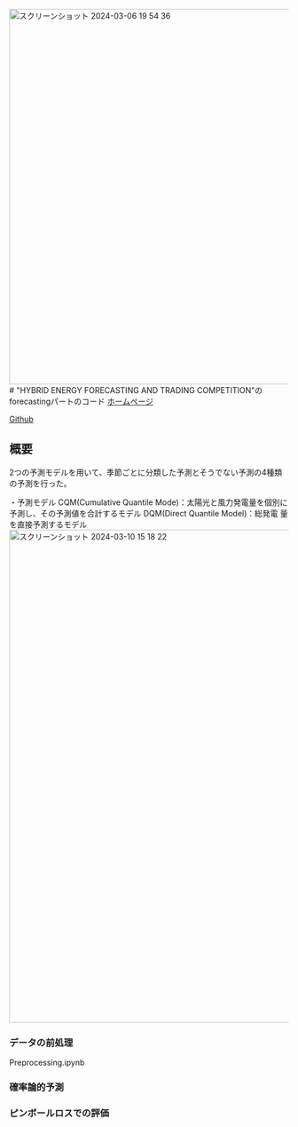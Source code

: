<img width="677" alt="スクリーンショット 2024-03-06 19 54 36" src="https://github.com/naruchoo/local_competition/assets/130206918/fd24abf9-b3d9-412d-8408-e42fdcfd5ae4"># "HYBRID ENERGY FORECASTING AND TRADING COMPETITION"のforecastingパートのコード
[ホームページ](https://ieee-dataport.org/competitions/hybrid-energy-forecasting-and-trading-competition#files)

[Github](https://github.com/jbrowell/HEFTcom24)

## 概要
2つの予測モデルを用いて、季節ごとに分類した予測とそうでない予測の4種類の予測を行った。

・予測モデル
CQM(Cumulative Quantile Mode)：太陽光と風力発電量を個別に予測し、その予測値を合計するモデル
DQM(Direct Quantile Model)：総発電 量を直接予測するモデル
<img width="889" alt="スクリーンショット 2024-03-10 15 18 22" src="https://github.com/naruchoo/local_competition/assets/130206918/85ea195d-1cf6-4af8-9081-bfb60a6f59a7">


### データの前処理
Preprocessing.ipynb

### 確率論的予測


### ピンボールロスでの評価
